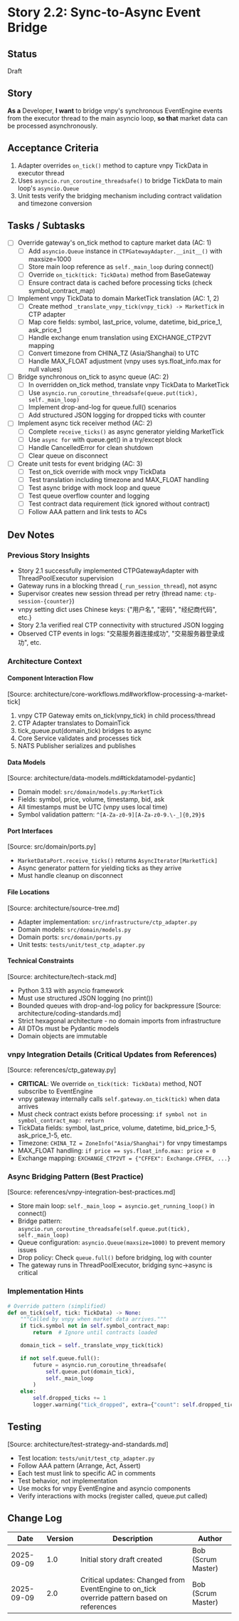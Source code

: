 # Story 2.2: Sync-to-Async Event Bridge

## Status
Draft

## Story
**As a** Developer,
**I want** to bridge vnpy's synchronous EventEngine events from the executor thread to the main asyncio loop,
**so that** market data can be processed asynchronously.

## Acceptance Criteria
1. Adapter overrides `on_tick()` method to capture vnpy TickData in executor thread
2. Uses `asyncio.run_coroutine_threadsafe()` to bridge TickData to main loop's `asyncio.Queue`
3. Unit tests verify the bridging mechanism including contract validation and timezone conversion

## Tasks / Subtasks
- [ ] Override gateway's on_tick method to capture market data (AC: 1)
  - [ ] Add `asyncio.Queue` instance in `CTPGatewayAdapter.__init__()` with maxsize=1000
  - [ ] Store main loop reference as `self._main_loop` during connect()
  - [ ] Override `on_tick(tick: TickData)` method from BaseGateway
  - [ ] Ensure contract data is cached before processing ticks (check symbol_contract_map)

- [ ] Implement vnpy TickData to domain MarketTick translation (AC: 1, 2)
  - [ ] Create method `_translate_vnpy_tick(vnpy_tick) -> MarketTick` in CTP adapter
  - [ ] Map core fields: symbol, last_price, volume, datetime, bid_price_1, ask_price_1
  - [ ] Handle exchange enum translation using EXCHANGE_CTP2VT mapping
  - [ ] Convert timezone from CHINA_TZ (Asia/Shanghai) to UTC
  - [ ] Handle MAX_FLOAT adjustment (vnpy uses sys.float_info.max for null values)

- [ ] Bridge synchronous on_tick to async queue (AC: 2)
  - [ ] In overridden on_tick method, translate vnpy TickData to MarketTick
  - [ ] Use `asyncio.run_coroutine_threadsafe(queue.put(tick), self._main_loop)`
  - [ ] Implement drop-and-log for queue.full() scenarios
  - [ ] Add structured JSON logging for dropped ticks with counter

- [ ] Implement async tick receiver method (AC: 2)
  - [ ] Complete `receive_ticks()` as async generator yielding MarketTick
  - [ ] Use `async for` with queue.get() in a try/except block
  - [ ] Handle CancelledError for clean shutdown
  - [ ] Clear queue on disconnect

- [ ] Create unit tests for event bridging (AC: 3)
  - [ ] Test on_tick override with mock vnpy TickData
  - [ ] Test translation including timezone and MAX_FLOAT handling
  - [ ] Test async bridge with mock loop and queue
  - [ ] Test queue overflow counter and logging
  - [ ] Test contract data requirement (tick ignored without contract)
  - [ ] Follow AAA pattern and link tests to ACs

## Dev Notes

### Previous Story Insights
- Story 2.1 successfully implemented CTPGatewayAdapter with ThreadPoolExecutor supervision
- Gateway runs in a blocking thread (`_run_session_thread`), not async
- Supervisor creates new session thread per retry (thread name: `ctp-session-{counter}`)
- vnpy setting dict uses Chinese keys: {"用户名", "密码", "经纪商代码", etc.}
- Story 2.1a verified real CTP connectivity with structured JSON logging
- Observed CTP events in logs: "交易服务器连接成功", "交易服务器登录成功", etc.

### Architecture Context

#### Component Interaction Flow
[Source: architecture/core-workflows.md#workflow-processing-a-market-tick]
1. vnpy CTP Gateway emits on_tick(vnpy_tick) in child process/thread
2. CTP Adapter translates to DomainTick
3. tick_queue.put(domain_tick) bridges to async
4. Core Service validates and processes tick
5. NATS Publisher serializes and publishes

#### Data Models
[Source: architecture/data-models.md#tickdatamodel-pydantic]
- Domain model: `src/domain/models.py:MarketTick`
- Fields: symbol, price, volume, timestamp, bid, ask
- All timestamps must be UTC (vnpy uses local time)
- Symbol validation pattern: `^[A-Za-z0-9][A-Za-z0-9.\-_]{0,29}$`

#### Port Interfaces
[Source: src/domain/ports.py]
- `MarketDataPort.receive_ticks()` returns `AsyncIterator[MarketTick]`
- Async generator pattern for yielding ticks as they arrive
- Must handle cleanup on disconnect

#### File Locations
[Source: architecture/source-tree.md]
- Adapter implementation: `src/infrastructure/ctp_adapter.py`
- Domain models: `src/domain/models.py`
- Domain ports: `src/domain/ports.py`
- Unit tests: `tests/unit/test_ctp_adapter.py`

#### Technical Constraints
[Source: architecture/tech-stack.md]
- Python 3.13 with asyncio framework
- Must use structured JSON logging (no print())
- Bounded queues with drop-and-log policy for backpressure
[Source: architecture/coding-standards.md]
- Strict hexagonal architecture - no domain imports from infrastructure
- All DTOs must be Pydantic models
- Domain objects are immutable

### vnpy Integration Details (Critical Updates from References)
[Source: references/ctp_gateway.py]
- **CRITICAL**: We override `on_tick(tick: TickData)` method, NOT subscribe to EventEngine
- vnpy gateway internally calls `self.gateway.on_tick(tick)` when data arrives
- Must check contract exists before processing: `if symbol not in symbol_contract_map: return`
- TickData fields: symbol, last_price, volume, datetime, bid_price_1-5, ask_price_1-5, etc.
- Timezone: `CHINA_TZ = ZoneInfo("Asia/Shanghai")` for vnpy timestamps
- MAX_FLOAT handling: `if price == sys.float_info.max: price = 0`
- Exchange mapping: `EXCHANGE_CTP2VT = {"CFFEX": Exchange.CFFEX, ...}`

### Async Bridging Pattern (Best Practice)
[Source: references/vnpy-integration-best-practices.md]
- Store main loop: `self._main_loop = asyncio.get_running_loop()` in connect()
- Bridge pattern: `asyncio.run_coroutine_threadsafe(self.queue.put(tick), self._main_loop)`
- Queue configuration: `asyncio.Queue(maxsize=1000)` to prevent memory issues
- Drop policy: Check `queue.full()` before bridging, log with counter
- The gateway runs in ThreadPoolExecutor, bridging sync->async is critical

### Implementation Hints
```python
# Override pattern (simplified)
def on_tick(self, tick: TickData) -> None:
    """Called by vnpy when market data arrives."""
    if tick.symbol not in self.symbol_contract_map:
        return  # Ignore until contracts loaded

    domain_tick = self._translate_vnpy_tick(tick)

    if not self.queue.full():
        future = asyncio.run_coroutine_threadsafe(
            self.queue.put(domain_tick),
            self._main_loop
        )
    else:
        self.dropped_ticks += 1
        logger.warning("tick_dropped", extra={"count": self.dropped_ticks})
```

## Testing
[Source: architecture/test-strategy-and-standards.md]
- Test location: `tests/unit/test_ctp_adapter.py`
- Follow AAA pattern (Arrange, Act, Assert)
- Each test must link to specific AC in comments
- Test behavior, not implementation
- Use mocks for vnpy EventEngine and asyncio components
- Verify interactions with mocks (register called, queue.put called)

## Change Log
| Date | Version | Description | Author |
|------|---------|-------------|--------|
| 2025-09-09 | 1.0 | Initial story draft created | Bob (Scrum Master) |
| 2025-09-09 | 2.0 | Critical updates: Changed from EventEngine to on_tick override pattern based on references | Bob (Scrum Master) |
